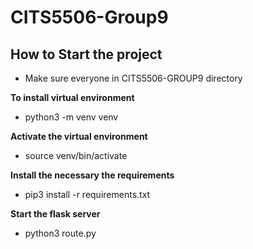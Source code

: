 # CITS5506-Group9

## How to Start the project 

* Make sure everyone in CITS5506-GROUP9 directory

**To install virtual environment**
* python3 -m venv venv

**Activate the virtual environment** 
* source venv/bin/activate

**Install the necessary the requirements**
* pip3 install -r requirements.txt

**Start the flask server** 
* python3 route.py
